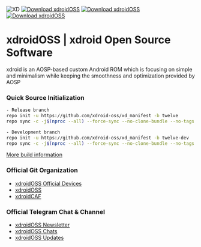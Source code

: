 ![XD](https://raw.githubusercontent.com/xdroid-oss/.github/55654e4a1b88977f60e2116d7cbeed17e87f450b/banner.png)
[![Download xdroidOSS](https://img.shields.io/sourceforge/dt/xdroidoss.svg)](https://www.pling.com/p/1716794/) [![Download xdroidOSS](https://img.shields.io/sourceforge/dw/xdroidoss.svg)](https://www.pling.com/p/1716794/) [![Download xdroidOSS](https://img.shields.io/sourceforge/dm/xdroidoss.svg)](https://www.pling.com/p/1716794/)
# xdroidOSS | xdroid Open Source Software

xdroid is an AOSP-based custom Android ROM which is focusing on simple and minimalism while keeping the smoothness and optimization provided by AOSP

### Quick Source Initialization ###
```bash
- Release branch
repo init -u https://github.com/xdroid-oss/xd_manifest -b twelve
repo sync -c -j$(nproc --all) --force-sync --no-clone-bundle --no-tags

- Development branch
repo init -u https://github.com/xdroid-oss/xd_manifest -b twelve-dev
repo sync -c -j$(nproc --all) --force-sync --no-clone-bundle --no-tags
```
[More build information](https://github.com/xdroid-oss/xd_manifest)

### Official Git Organization
- [xdroidOSS Official Devices](https://github.com/xdroid-devices)
- [xdroidOSS](https://github.com/xdroid-oss)
- [xdroidCAF](https://github.com/xdroid-CAF)

### Official Telegram Chat & Channel
- [xdroidOSS Newsletter](https://t.me/xdroid_news)
- [xdroidOSS Chats](https://t.me/xdroid_chat)
- [xdroidOSS Updates](https://t.me/xdroid_update)
